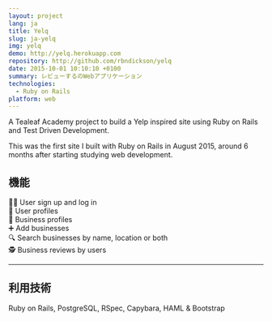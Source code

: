 ```yaml
---
layout: project
lang: ja
title: Yelq
slug: ja-yelq
img: yelq
demo: http://yelq.herokuapp.com
repository: http://github.com/rbndickson/yelq
date: 2015-10-01 10:10:10 +0100
summary: レビューするのWebアプリケーション
technologies:
  - Ruby on Rails
platform: web
---
```

A Tealeaf Academy project to build a Yelp inspired site using Ruby on Rails and Test Driven Development.

This was the first site I built with Ruby on Rails in August 2015, around 6 months after starting studying web development.

## 機能

👩‍💻 User sign up and log in  
👤 User profiles  
🏬 Business profiles  
➕ Add businesses  
🔍 Search businesses by name, location or both  
🕵 Business reviews by users  

---

## 利用技術

Ruby on Rails, PostgreSQL, RSpec, Capybara, HAML & Bootstrap
